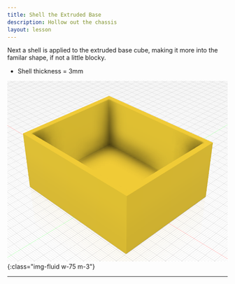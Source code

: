 ```yaml
---
title: Shell the Extruded Base
description: Hollow out the chassis
layout: lesson
---
```


Next a shell is applied to the extruded base cube, making it more into the familar shape, if not a little blocky.

* Shell thickness = 3mm

![Chassis Shelled Base Cad Drawing](assets/chassis_base_shell.png){:class="img-fluid w-75 m-3"}

---
